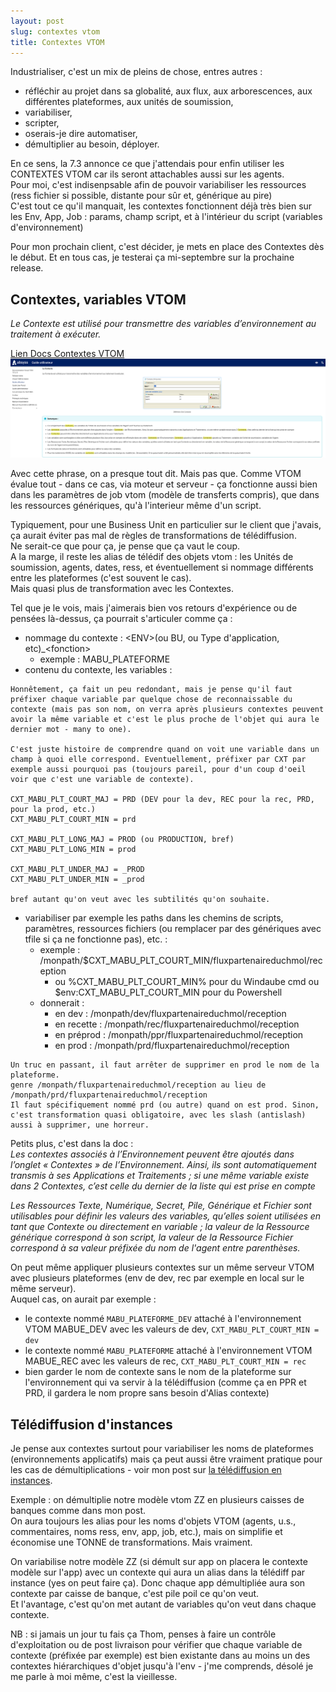 ```yaml
---
layout: post
slug: contextes vtom
title: Contextes VTOM
---
```

Industrialiser, c'est un mix de pleins de chose, entres autres : 
 * réfléchir au projet dans sa globalité, aux flux, aux arborescences, aux différentes plateformes, aux unités de soumission,
 * variabiliser,
 * scripter,
 * oserais-je dire automatiser,
 * démultiplier au besoin, déployer.

En ce sens, la 7.3 annonce ce que j'attendais pour enfin utiliser les CONTEXTES VTOM car ils seront attachables aussi sur les agents.  
Pour moi, c'est indisenpsable afin de pouvoir variabiliser les ressources (ress fichier si possible, distante pour sûr et, générique au pire)  
C'est tout ce qu'il manquait, les contextes fonctionnent déjà très bien sur les Env, App, Job : params, champ script, et à l'intérieur du script (variables d'environnement)  

Pour mon prochain client, c'est décider, je mets en place des Contextes dès le début.
Et en tous cas, je testerai ça mi-septembre sur la prochaine release.  

## Contextes, variables VTOM
*Le Contexte est utilisé pour transmettre des variables d’environnement au traitement à exécuter.*  

[Lien Docs Contextes VTOM](https://docs.absyss.com/vtom/731a/fr/Visual_TOM_Guide_Utilisateur/?h=contextes#le-contexte)  
![Docs contextes VTOM](/assets/img/contextes_variables_vtom.png)

Avec cette phrase, on a presque tout dit. 
Mais pas que. Comme VTOM évalue tout - dans ce cas, via moteur et serveur - ça fonctionne aussi bien dans les paramètres de job vtom (modèle de transferts compris), que dans les ressources génériques, qu'à l'interieur même d'un script.  

Typiquement, pour une Business Unit en particulier sur le client que j'avais, ça aurait éviter pas mal de règles de transformations de télédiffusion.  
Ne serait-ce que pour ça, je pense que ça vaut le coup.  
A la marge, il reste les alias de télédif des objets vtom : les Unités de soumission, agents, dates, ress, et éventuellement si nommage différents entre les plateformes (c'est souvent le cas).  
Mais quasi plus de transformation avec les Contextes.  

Tel que je le vois, mais j'aimerais bien vos retours d'expérience ou de pensées là-dessus, ça pourrait s'articuler comme ça :  
 * nommage du contexte : &lt;ENV&gt;(ou BU, ou Type d'application, etc)_&lt;fonction&gt;
    * exemple : MABU_PLATEFORME
 * contenu du contexte, les variables :

```
Honnêtement, ça fait un peu redondant, mais je pense qu'il faut préfixer chaque variable par quelque chose de reconnaissable du contexte (mais pas son nom, on verra après plusieurs contextes peuvent avoir la même variable et c'est le plus proche de l'objet qui aura le dernier mot - many to one).  

C'est juste histoire de comprendre quand on voit une variable dans un champ à quoi elle correspond. Eventuellement, préfixer par CXT par exemple aussi pourquoi pas (toujours pareil, pour d'un coup d'oeil voir que c'est une variable de contexte).  

CXT_MABU_PLT_COURT_MAJ = PRD (DEV pour la dev, REC pour la rec, PRD, pour la prod, etc.)
CXT_MABU_PLT_COURT_MIN = prd

CXT_MABU_PLT_LONG_MAJ = PROD (ou PRODUCTION, bref)
CXT_MABU_PLT_LONG_MIN = prod

CXT_MABU_PLT_UNDER_MAJ = _PROD
CXT_MABU_PLT_UNDER_MIN = _prod

bref autant qu'on veut avec les subtilités qu'on souhaite.  
```

 * variabiliser par exemple les paths dans les chemins de scripts, paramètres, ressources fichiers (ou remplacer par des génériques avec tfile si ça ne fonctionne pas), etc. :
   * exemple : /monpath/$CXT_MABU_PLT_COURT_MIN/fluxpartenaireduchmol/reception
     * ou %CXT_MABU_PLT_COURT_MIN% pour du Windaube cmd ou $env:CXT_MABU_PLT_COURT_MIN pour du Powershell
   * donnerait :
     * en dev     : /monpath/dev/fluxpartenaireduchmol/reception
     * en recette : /monpath/rec/fluxpartenaireduchmol/reception
     * en préprod : /monpath/ppr/fluxpartenaireduchmol/reception
     * en prod    : /monpath/prd/fluxpartenaireduchmol/reception

```
Un truc en passant, il faut arrêter de supprimer en prod le nom de la plateforme.
genre /monpath/fluxpartenaireduchmol/reception au lieu de /monpath/prd/fluxpartenaireduchmol/reception  
Il faut spécifiquement nommé prd (ou autre) quand on est prod. Sinon, c'est transformation quasi obligatoire, avec les slash (antislash) aussi à supprimer, une horreur.  
```

Petits plus, c'est dans la doc :  
*Les contextes associés à l’Environnement peuvent être ajoutés dans l’onglet « Contextes » de l’Environnement. Ainsi, ils sont automatiquement transmis à ses Applications et Traitements ; si une même variable existe dans 2 Contextes, c’est celle du dernier de la liste qui est prise en compte*  

*Les Ressources Texte, Numérique, Secret, Pile, Générique et Fichier sont utilisables pour définir les valeurs des variables, qu’elles soient utilisées en tant que Contexte ou directement en variable ; la valeur de la Ressource générique correspond à son script, la valeur de la Ressource Fichier correspond à sa valeur préfixée du nom de l'agent entre parenthèses.*

On peut même appliquer plusieurs contextes sur un même serveur VTOM avec plusieurs plateformes (env de dev, rec par exemple en local sur le même serveur).  
Auquel cas, on aurait par exemple : 
 * le contexte nommé `MABU_PLATEFORME_DEV` attaché à l'environnement VTOM MABUE_DEV avec les valeurs de dev,
 `CXT_MABU_PLT_COURT_MIN = dev`
 * le contexte nommé `MABU_PLATEFORME`     attaché à l'environnement VTOM MABUE_REC avec les valeurs de rec,
 `CXT_MABU_PLT_COURT_MIN = rec`
 * bien garder le nom de contexte sans le nom de la plateforme sur l'environnement qui va servir à la télédiffusion (comme ça en PPR et PRD, il gardera le nom propre sans besoin d'Alias contexte)

## Télédiffusion d'instances
Je pense aux contextes surtout pour variabiliser les noms de plateformes (environnements applicatifs) mais ça peut aussi être vraiment pratique pour les cas de démultiplications - voir mon post sur [la télédiffusion en instances](/telediffusion-instance-vtom-modele-demultiplication-couloir.html).  

Exemple : on démultiplie notre modèle vtom ZZ en plusieurs caisses de banques comme dans mon post.  
On aura toujours les alias pour les noms d'objets VTOM (agents, u.s., commentaires, noms ress, env, app, job, etc.), mais on simplifie et économise une TONNE de transformations. Mais vraiment.  

On variabilise notre modèle ZZ (si démult sur app on placera le contexte modèle sur l'app) avec un contexte qui aura un alias dans la télédiff par instance (yes on peut faire ça).
Donc chaque app démultipliée aura son contexte par caisse de banque, c'est pile poil ce qu'on veut.  
Et l'avantage, c'est qu'on met autant de variables qu'on veut dans chaque contexte.  

NB : si jamais un jour tu fais ça Thom, penses à faire un contrôle d'exploitation ou de post livraison pour vérifier que chaque variable de contexte (préfixée par exemple) est bien existante dans au moins un des contextes hiérarchiques d'objet jusqu'à l'env - j'me comprends, désolé je me parle à moi même, c'est la vieillesse.  
